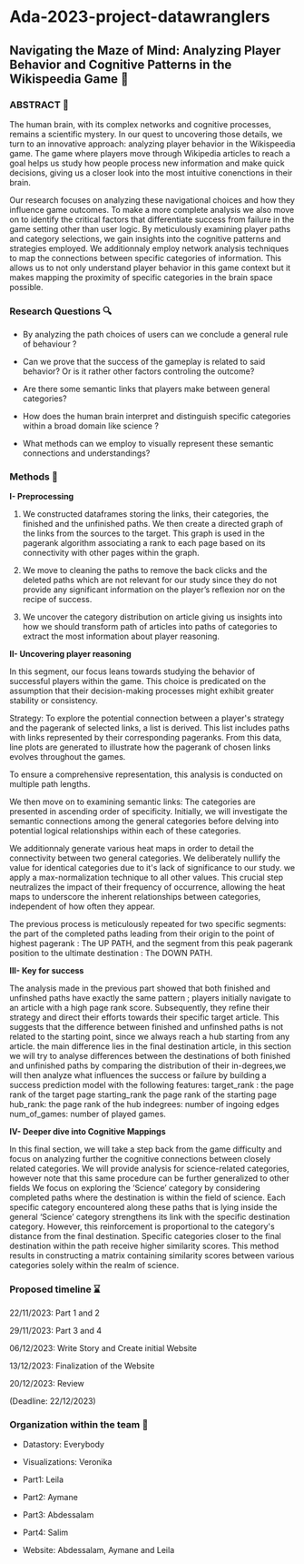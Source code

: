 # Ada-2023-project-datawranglers
## Navigating the Maze of Mind: Analyzing Player Behavior and Cognitive Patterns in the Wikispeedia Game 🧠

### ABSTRACT :thought_balloon:

The human brain, with its complex networks and cognitive processes, remains a scientific mystery. In our quest to uncovering those details, we turn to an innovative approach: analyzing player behavior in the Wikispeedia game. The game where players move through Wikipedia articles to reach a goal helps us study how people process new information and make quick decisions, giving us a closer look into the most intuitive conenctions in their brain.

Our research focuses on analyzing these navigational choices and how they influence game outcomes. To make a more complete analysis we also move on to identify the critical factors that differentiate success from failure in the game setting other than user logic. By meticulously examining player paths and category selections, we gain insights into the cognitive patterns and strategies employed. 
We additionnaly employ network analysis techniques to map the connections between specific categories of information. This allows us to not only understand player behavior in this game context but it makes mapping the proximity of specific categories in the brain space possible.

### Research Questions :mag:

* By analyzing the path choices of users can we conclude a general rule of behaviour ? 

* Can we prove that the success of the gameplay is related to said behavior? Or is it rather other factors controling the outcome? 

* Are there some semantic links that players make between general categories?

* How does the human brain interpret and distinguish specific categories within a broad domain like science ?

* What methods can we employ to visually represent these semantic connections and understandings? 

### Methods :microscope:

**I- Preprocessing**

1) We constructed dataframes storing the links, their categories, the finished and the unfinished paths. We then create a directed graph of the links from the sources to the target. This graph is used in the pagerank algorithm associating a rank to each page based on its connectivity with other pages within the graph. 

2) We move to cleaning the paths to remove the back clicks and the deleted paths which are not relevant for our study since they do not provide any significant information on the player’s reflexion nor on the recipe of success. 

3) We uncover the category distribution on article giving us insights into how we should transform path of articles into paths of categories to extract the most information about player reasoning.  


**II- Uncovering player reasoning**

In this segment, our focus leans towards studying the behavior of successful players within the game. This choice is predicated on the assumption that their decision-making processes might exhibit greater stability or consistency. 

Strategy: To explore the potential connection between a player's strategy and the pagerank of selected links, a list is derived. This list includes paths with links represented by their corresponding pageranks. From this data, line plots are generated to illustrate how the pagerank of chosen links evolves throughout the games. 

To ensure a comprehensive representation, this analysis is conducted on multiple path lengths. 

We then move on to examining semantic links: The categories are presented in ascending order of specificity. Initially, we will investigate the semantic connections among the general categories before delving into potential logical relationships within each of these categories.

We additionnaly generate various heat maps in order to detail the connectivity between two general categories. We deliberately nullify the value for identical categories due to it's lack of significance to our study. we apply a max-normalization technique to all other values. This crucial step neutralizes the impact of their frequency of occurrence, allowing the heat maps to underscore the inherent relationships between categories, independent of how often they appear.

The previous process is meticulously repeated for two specific segments: the part of the completed paths leading from their origin to the point of highest pagerank : The UP PATH, and the segment from this peak pagerank position to the ultimate destination : The DOWN PATH.

**III- Key for success**

The analysis made in the previous part showed that both finished and unfinshed paths have exactly the same pattern ; players initially navigate to an article with a high page rank score. Subsequently, they refine their strategy and direct their efforts towards their specific target article. This suggests that the difference between finished and unfinshed paths is not related to the starting point, since we always reach a hub starting from any article. the main difference lies in the final destination article, in this section we will try to analyse differences between the destinations of both finished and unfinished paths by comparing the distribution of their in-degrees,we will then analyze what influences the success or failure by building a success prediction model with the following features: target_rank : the page rank of the target page starting_rank the page rank of the starting page hub_rank: the page rank of the hub indegrees: number of ingoing edges num_of_games: number of played games.

**IV- Deeper dive into Cognitive Mappings**

In this final section, we will take a step back from the game difficulty and focus on analyzing further the cognitive connections between closely related categories. We will provide analysis for science-related categories, however note that this same procedure can be further generalized to other fields We focus on exploring the ‘Science’ category by considering completed paths where the destination is within the field of science. Each specific category encountered along these paths that is lying inside the general ‘Science’ category strengthens its link with the specific destination category. However, this reinforcement is proportional to the category's distance from the final destination. Specific categories closer to the final destination within the path receive higher similarity scores. This method results in constructing a matrix containing similarity scores between various categories solely within the realm of science.



### Proposed timeline :hourglass:

22/11/2023: Part 1 and 2

29/11/2023: Part 3 and 4

06/12/2023: Write Story and Create initial Website 

13/12/2023: Finalization of the Website

20/12/2023: Review

(Deadline: 22/12/2023)

### Organization within the team :busts_in_silhouette:

* Datastory: Everybody

* Visualizations: Veronika

* Part1: Leila

* Part2: Aymane

* Part3: Abdessalam

* Part4: Salim

* Website: Abdessalam, Aymane and Leila
